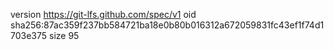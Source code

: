 version https://git-lfs.github.com/spec/v1
oid sha256:87ac359f237bb584721ba18e0b80b016312a672059831fc43ef1f74d1703e375
size 95

